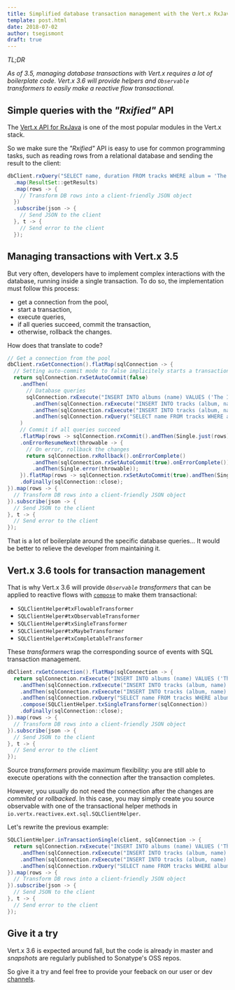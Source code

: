 ```yaml
---
title: Simplified database transaction management with the Vert.x RxJava API
template: post.html
date: 2018-07-02
author: tsegismont
draft: true
---
```


_TL;DR_

_As of 3.5, managing database transactions with Vert.x requires a lot of boilerplate code._
_Vert.x 3.6 will provide helpers and `Observable` transformers to easily make a reactive flow transactional._

## Simple queries with the _"Rxified"_ API

The [Vert.x API for RxJava](https://vertx.io/docs/vertx-rx/java2/) is one of the most popular modules in the Vert.x stack.

So we make sure the _"Rxified"_ API is easy to use for common programming tasks, such as reading rows from a relational database and sending the result to the client:

```java
dbClient.rxQuery("SELECT name, duration FROM tracks WHERE album = 'The Israelites'")
  .map(ResultSet::getResults)
  .map(rows -> {
    // Transform DB rows into a client-friendly JSON object
  })
  .subscribe(json -> {
    // Send JSON to the client
  }, t -> {
    // Send error to the client
  });
```

## Managing transactions with Vert.x 3.5

But very often, developers have to implement complex interactions with the database, running inside a single transaction.
To do so, the implementation must follow this process:

- get a connection from the pool,
- start a transaction,
- execute queries,
- if all queries succeed, commit the transaction,
- otherwise, rollback the changes.

How does that translate to code?

```java
// Get a connection from the pool
dbClient.rxGetConnection().flatMap(sqlConnection -> {
  // Setting auto-commit mode to false implicitely starts a transaction
  return sqlConnection.rxSetAutoCommit(false)
    .andThen(
      // Database queries
      sqlConnection.rxExecute("INSERT INTO albums (name) VALUES ('The Israelites')")
        .andThen(sqlConnection.rxExecute("INSERT INTO tracks (album, name) VALUES ('The Israelites', 'Israelites')"))
        .andThen(sqlConnection.rxExecute("INSERT INTO tracks (album, name) VALUES ('The Israelites', 'Too Much Too Soon')"))
        .andThen(sqlConnection.rxQuery("SELECT name FROM tracks WHERE album = 'The Israelites'").map(ResultSet::getResults))
    )
    // Commit if all queries succeed
    .flatMap(rows -> sqlConnection.rxCommit().andThen(Single.just(rows)))
    .onErrorResumeNext(throwable -> {
      // On error, rollback the changes
      return sqlConnection.rxRollback().onErrorComplete()
        .andThen(sqlConnection.rxSetAutoCommit(true).onErrorComplete())
        .andThen(Single.error(throwable));
    }).flatMap(rows -> sqlConnection.rxSetAutoCommit(true).andThen(Single.just(rows)))
    .doFinally(sqlConnection::close);
}).map(rows -> {
  // Transform DB rows into a client-friendly JSON object
}).subscribe(json -> {
  // Send JSON to the client
}, t -> {
  // Send error to the client
});
```

That is a lot of boilerplate around the specific database queries...
It would be better to relieve the developer from maintaining it.

## Vert.x 3.6 tools for transaction management

That is why Vert.x 3.6 will provide _`Observable` transformers_ that can be applied to reactive flows with [`compose`](http://reactivex.io/RxJava/javadoc/io/reactivex/Flowable.html#compose-io.reactivex.FlowableTransformer-) to make them transactional:

* `SQLClientHelper#txFlowableTransformer`
* `SQLClientHelper#txObservableTransformer`
* `SQLClientHelper#txSingleTransformer`
* `SQLClientHelper#txMaybeTransformer`
* `SQLClientHelper#txCompletableTransformer`

These _transformers_ wrap the corresponding source of events with SQL transaction management.

```java
dbClient.rxGetConnection().flatMap(sqlConnection -> {
  return sqlConnection.rxExecute("INSERT INTO albums (name) VALUES ('The Israelites')")
    .andThen(sqlConnection.rxExecute("INSERT INTO tracks (album, name) VALUES ('The Israelites', 'Israelites')"))
    .andThen(sqlConnection.rxExecute("INSERT INTO tracks (album, name) VALUES ('The Israelites', 'Too Much Too Soon')"))
    .andThen(sqlConnection.rxQuery("SELECT name FROM tracks WHERE album = 'The Israelites'").map(ResultSet::getResults))
    .compose(SQLClientHelper.txSingleTransformer(sqlConnection))
    .doFinally(sqlConnection::close);
}).map(rows -> {
  // Transform DB rows into a client-friendly JSON object
}).subscribe(json -> {
  // Send JSON to the client
}, t -> {
  // Send error to the client
});
```

Source _transformers_ provide maximum flexibility: you are still able to execute operations with the connection after the transaction completes.

However, you usually do not need the connection after the changes are _commited_ or _rollbacked_.
In this case, you may simply create you source observable with one of the transactional helper methods in `io.vertx.reactivex.ext.sql.SQLClientHelper`.

Let's rewrite the previous example:

```java
SQLClientHelper.inTransactionSingle(client, sqlConnection -> {
  return sqlConnection.rxExecute("INSERT INTO albums (name) VALUES ('The Israelites')")
    .andThen(sqlConnection.rxExecute("INSERT INTO tracks (album, name) VALUES ('The Israelites', 'Israelites')"))
    .andThen(sqlConnection.rxExecute("INSERT INTO tracks (album, name) VALUES ('The Israelites', 'Too Much Too Soon')"))
    .andThen(sqlConnection.rxQuery("SELECT name FROM tracks WHERE album = 'The Israelites'").map(ResultSet::getResults))
}).map(rows -> {
  // Transform DB rows into a client-friendly JSON object
}).subscribe(json -> {
  // Send JSON to the client
}, t -> {
  // Send error to the client
});
```

## Give it a try

Vert.x 3.6 is expected around fall, but the code is already in master and _snapshots_ are regularly published to Sonatype's OSS repos.

So give it a try and feel free to provide your feeback on our user or dev [channels](https://vertx.io/community).
